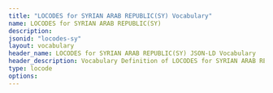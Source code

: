 ```yaml
---
title: "LOCODES for SYRIAN ARAB REPUBLIC(SY) Vocabulary"
name: LOCODES for SYRIAN ARAB REPUBLIC(SY) 
description: 
jsonid: "locodes-sy"
layout: vocabulary
header_name: LOCODES for SYRIAN ARAB REPUBLIC(SY) JSON-LD Vocabulary
header_description: Vocabulary Definition of LOCODES for SYRIAN ARAB REPUBLIC(SY) semantics in HTML format. JSON-LD format is available at [locodes-sy.jsonld](/vocabulary/locodes-sy.jsonld)
type: locode
options:
---
```

